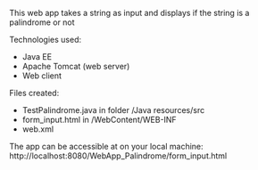 This web app takes a string as input and displays if the string is a palindrome or not

Technologies used:
 - Java EE
 - Apache Tomcat (web server)
 - Web client

Files created:
 - TestPalindrome.java in folder /Java resources/src
 - form_input.html in /WebContent/WEB-INF
 - web.xml

The app can be accessible at on your local machine:
<br> http://localhost:8080/WebApp_Palindrome/form_input.html
